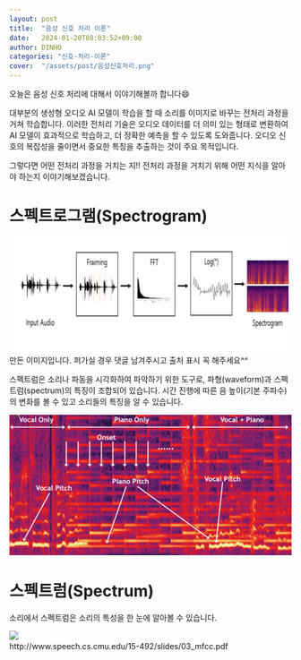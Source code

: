 ```yaml
---
layout: post
title:  "음성 신호 처리 이론"
date:   2024-01-20T08:03:52+09:00
author: DINHO
categories: "신호-처리-이론"
cover:  "/assets/post/음성신호처리.png"
---
```


오늘은 음성 신호 처리에 대해서 이야기해볼까 합니다😄

대부분의 생성형 오디오 AI 모델이 학습을 할 때 소리를 이미지로 바꾸는 전처리 과정을 거쳐 학습합니다. 이러한 전처리 기술은 오디오 데이터를 더 의미 있는 형태로 변환하여 AI 모델이 효과적으로 학습하고, 더 정확한 예측을 할 수 있도록 도와줍니다. 오디오 신호의 복잡성을 줄이면서 중요한 특징을 추출하는 것이 주요 목적입니다. 

그렇다면 어떤 전처리 과정을 거치는 지!! 전처리 과정을 거치기 위해 어떤 지식을 알아야 하는지 이야기해보겠습니다.

# 스펙트로그램(Spectrogram)

<img src="/assets/post/음성신호처리.png">
<figcaption> 만든 이미지입니다. 퍼가실 경우 댓글 남겨주시고 출처 표시 꼭 해주세요^^ </figcaption>

스펙트럼은 소리나 파동을 시각화하여 파악하기 위한 도구로, 파형(waveform)과 스펙트럼(spectrum)의 특징이 조합되어 있습니다. 시간 진행에 따른 음 높이(기본 주파수)의 변화를 볼 수 있고 소리들의 특징을 알 수 있습니다.

<img src="/assets/post/스펙트로그램1.png">

# 스펙트럼(Spectrum)

소리에서 스펙트럼은 소리의 특성을 한 눈에 알아볼 수 있습니다. 

<img src="https://blog.kakaocdn.net/dn/Bt9MZ/btqDCY5mRRM/Pu0xZZJ9KJGh0eoZGmnz7k/img.png" srcset="https://img1.daumcdn.net/thumb/R1280x0/?scode=mtistory2&amp;fname=https%3A%2F%2Fk.kakaocdn.net%2Fdn%2F08dKa%2FbtqwP7774JQ%2F7uGNF1kuHGXucRDH6YzDZK%2Fimg.png" data-origin-width="678" data-origin-height="320" data-ke-mobilestyle="widthContent" onerror="this.onerror=null; this.src='//t1.daumcdn.net/tistory_admin/static/images/no-image-v1.png'; this.srcset='//t1.daumcdn.net/tistory_admin/static/images/no-image-v1.png';">
<figcaption>http://www.speech.cs.cmu.edu/15-492/slides/03_mfcc.pdf</figcaption>
